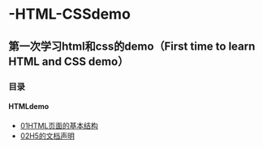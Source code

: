 # -HTML-CSSdemo
## 第一次学习html和css的demo（First time to learn HTML and CSS demo）
### 目录  
#### HTMLdemo 
* [01HTML页面的基本结构](https://hemyhcy.github.io/HTML-CSSdemo/01HTML%E9%A1%B5%E9%9D%A2%E5%9F%BA%E6%9C%AC%E7%BB%93%E6%9E%84.html)  
* [02H5的文档声明](www.baidu.com)
